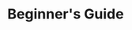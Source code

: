 ---
title: "Beginner's Guide"
linkTitle: "Beginner's Guide"
weight: 1
menu:
  main:
    weight: 1
---
